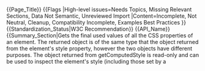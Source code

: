 {{Page_Title}}
{{Flags
|High-level issues=Needs Topics, Missing Relevant Sections, Data Not Semantic, Unreviewed Import
|Content=Incomplete, Not Neutral, Cleanup, Compatibility Incomplete, Examples Best Practices
}}
{{Standardization_Status|W3C Recommendation}}
{{API_Name}}
{{Summary_Section|Gets the final used values of all the CSS properties of an element. The returned object is of the same type that the object returned from the element's style property, however the two objects have different purposes. The object returned from getComputedStyle is read-only and can be used to inspect the element's style (including those set by a <style> element or an external stylesheet). The elt.style object should be used to set styles on a specific element.}}
{{API_Object_Method
|Parameters={{Method Parameter
|Name=element
|Data type=DOM Node
|Description=The element that contains the desired style settings.
|Optional=No
}}{{Method Parameter
|Name=pseudoElementName
|Data type=String
|Description=The name of a CSS pseudo-element or a null value ("::before" or "::after"). Optional in WebKit based browsers.
|Optional=Yes
}}
|Method_applies_to=dom/window
|Example_object_name=window
|Return_value_name=declaration
|Javascript_data_type=CSSStyleDeclaration
|Return_value_description=A [[css/cssom/CSSStyleDeclaration/CSSStyleDeclaration|'''CSSStyleDeclaration''']] object that contains the CSS settings applied to the desired object.

The settings in the returned object account for all applicable style rules and represent the final values for the various CSS properties applied to the specified object.
}}
{{Examples_Section
|Not_required=No
|Examples={{Single Example
|Language=JavaScript
|Code=var elem1 = document.getElementById("elemId");
var style = window.getComputedStyle(elem1, null);
 
// this is equivalent:
// var style = document.defaultView.getComputedStyle(elem1, null);
}}{{Single Example
|Language=HTML
|Code=&lt;style&gt;<br/> #elem-container{<br/>   position: absolute;<br/>   left:     100px;<br/>   top:      200px;<br/>   height:   100px;<br/> }<br/>&lt;/style&gt;<br/> <br/>&lt;div id=&quot;elem-container&quot;&gt;dummy&lt;/div&gt;<br/>&lt;div id=&quot;output&quot;&gt;&lt;/div&gt;  <br/> <br/>&lt;script&gt;<br/>  function getTheStyle(){<br/>    var elem = document.getElementById(&quot;elem-container&quot;);<br/>    var theCSSprop = window.getComputedStyle(elem,null).getPropertyValue(&quot;height&quot;);<br/>    document.getElementById(&quot;output&quot;).innerHTML = theCSSprop;<br/>   }<br/>  getTheStyle();<br/>&lt;/script&gt;
}}{{Single Example
|Language=HTML
|Description=getComputedStyle can pull style info off of pseudo-elements (for example, ::after, ::before, ::marker, ::line-marker).
|Code=&lt;style&gt;<br/> h3:after {<br/>   content: ' rocks!';<br/> }<br/>&lt;/style&gt;<br/> <br/>&lt;h3&gt;generated content&lt;/h3&gt; <br/> <br/>&lt;script&gt;<br/>  var h3       = document.querySelector('h3'), <br/>      result   = getComputedStyle(h3, ':after').content;<br/> <br/>  console.log('the generated content is: ', result); // returns ' rocks!'<br/>&lt;/script&gt;
}}
}}
{{Notes_Section
|Notes=The first argument must be an Element (passing a non-Element Node, like a #text Node, will throw an error). Starting in Gecko 1.9.2 (Firefox 3.6 / Thunderbird 3.1 / Fennec 1.0), returned URL values now have quotes around the URL, like this: url("http://foo.com/bar.jpg").

The returned object actually represents the CSS 2.1 used values, not the computed values. Originally, CSS 2.0 defined the computed values to be the "ready to be used" values of properties after cascading and inheritance, but CSS 2.1 redefined computed values as pre-layout, and used values as post-layout. The getComputedStyle function returns the old meaning of computed values, now called used values. There is no DOM API to get CSS 2.1 computed values.

The returned value is, in certain known cases, expressly incorrect by deliberate intent. In particular, to avoid the so called CSS History Leak security issue, browsers may expressly "lie" about the used value for a link and always return values as if a user has never visited the linked site, and/or limit the styles that can be applied using the :visited pseudo-selector. See http://blog.mozilla.com/security/2010/03/31/plugging-the-css-history-leak/ and http://hacks.mozilla.org/2010/03/privacy-related-changes-coming-to-css-vistited/ for details of the examples of how this is implemented, most other modern browser have applied similar changes to the application of pseudo-selector styles and the values returned by getComputedStyle.

During a CSS transition, getComputedStyle returns the original property value in FireFox, but the final property value in WebKit.

When the ''pseudoElementName'' is set to a value other than null, the value is interpreted as a CSS pseudo-element with respect to the object specified in the ''element'' parameter.
}}
{{Related_Specifications_Section
|Specifications={{Related Specification
|Name=DOM Level 2 Style
|URL=http://www.w3.org/TR/2000/REC-DOM-Level-2-Style-20001113/css.html
|Status=Recommendation
|Relevant_changes=Section 2.2.1
}}
}}
{{Compatibility_Section
|Not_required=No
|Imported_tables=
|Desktop_rows={{Compatibility Table Desktop Row
|Chrome_supported=Yes
|Chrome_version=4
|Chrome_prefixed_supported=Unknown
|Chrome_prefixed_version=
|Firefox_supported=Yes
|Firefox_version=3
|Firefox_prefixed_supported=Unknown
|Firefox_prefixed_version=
|Internet_explorer_supported=Yes
|Internet_explorer_version=9
|Internet_explorer_prefixed_supported=Unknown
|Internet_explorer_prefixed_version=
|Opera_supported=Yes
|Opera_version=10.10
|Opera_prefixed_supported=Unknown
|Opera_prefixed_version=
|Safari_supported=Yes
|Safari_version=4
|Safari_prefixed_supported=Unknown
|Safari_prefixed_version=
}}
|Mobile_rows=
|Notes_rows=
}}
{{See_Also_Section
|Topic_clusters=CSSOM
}}
{{Topics|DOM}}
{{External_Attribution
|Is_CC-BY-SA=No
|Sources=MDN, MSDN
|MDN_link=https://developer.mozilla.org/en-US/docs/DOM/window.getComputedStyle
|HTML5Rocks_link=
}}